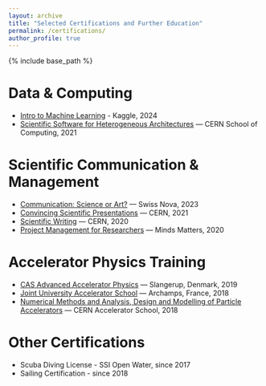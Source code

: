 ```yaml
---
layout: archive
title: "Selected Certifications and Further Education"
permalink: /certifications/
author_profile: true
---
```


{% include base_path %}

Data & Computing
======
* [Intro to Machine Learning](https://natriant.github.io/certifications/machine) - Kaggle, 2024
* [Scientific Software for Heterogeneous Architectures](https://natriant.github.io/certifications/sortware) — CERN School of Computing, 2021 


Scientific Communication & Management 
======
* [Communication: Science or Art?](https://natriant.github.io/certifications/communication) — Swiss Nova, 2023
* [Convincing Scientific Presentations](https://natriant.github.io/certifications/presentation) — CERN, 2021
* [Scientific Writing](https://natriant.github.io/certifications/writing) — CERN, 2020
* [Project Management for Researchers](https://natriant.github.io/certifications/project-management) — Minds Matters, 2020



Accelerator Physics Training
======
* [CAS Advanced Accelerator Physics](https://natriant.github.io/certifications/accelerator) — Slangerup, Denmark, 2019
* [Joint University Accelerator School](https://natriant.github.io/certifications/school) — Archamps, France, 2018
* [Numerical Methods and Analysis, Design and Modelling of Particle Accelerators](https://natriant.github.io/certifications/analysis) — CERN Accelerator School, 2018



Other Certifications
======
* Scuba Diving License - SSI Open Water, since 2017
* Sailing Certification - since 2018
